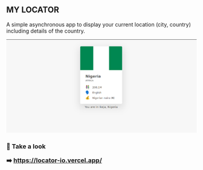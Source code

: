 ## MY LOCATOR

A simple asynchronous app to display your current location (city, country) including details of the country.

![overview](https://github.com/fadayopaul/mylocator/blob/main/overview.png?raw=true)

### <p> 🔑 Take a look </p> ➡️ https://locator-io.vercel.app/
